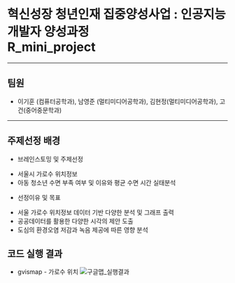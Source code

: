 # 혁신성장 청년인재 집중양성사업 : 인공지능 개발자 양성과정<br>R_mini_project
***
## 팀원
* 이기훈 (컴퓨터공학과), 남영준 (멀티미디어공학과), 김현정(멀티미디어공학과), 고건(중어중문학과)
***
## 주제선정 배경
* 브레인스토밍 및 주제선정
- 서울시 가로수 위치정보
- 아동 청소년 수면 부족 여부 및 이유와 평균 수면 시간 실태분석
* 선정이유 및 목표
- 서울 가로수 위치정보 데이터 기반 다양한 분석 및 그래프 출력
- 공공데이터를 활용한 다양한 시각의 제안 도출
- 도심의 환경오염 저감과 녹음 제공에 따른 영향 분석

## 코드 실행 결과
- gvismap - 가로수 위치
![구글맵_실행결과](https://user-images.githubusercontent.com/53985471/144692378-c5b7c043-0a88-46f1-b827-a635f329f030.png)
 
